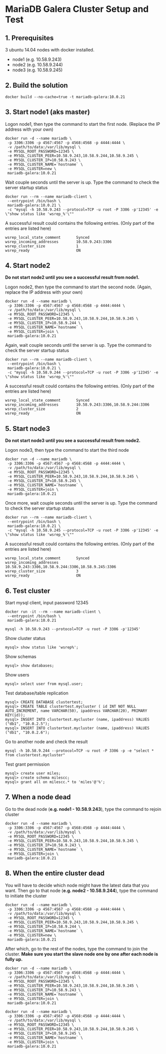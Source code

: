 # MariaDB Galera Cluster Setup and Test #

## 1. Prerequisites ##
3 ubuntu 14.04 nodes with docker installed.

- node1 (e.g. 10.58.9.243)
- node2 (e.g. 10.58.9.244)
- node3 (e.g. 10.58.9.245) 

## 2. Build the solution ##
    docker build --no-cache=true -t mariadb-galera:10.0.21

## 3. Start node1 (aks master) ##
Logon node1, then type the command to start the first node. (Replace the IP address with your own)

    docker run -d --name mariadb \
     -p 3306:3306 -p 4567:4567 -p 4568:4568 -p 4444:4444 \
     -v /path/to/data:/var/lib/mysql \
     -e MYSQL_ROOT_PASSWORD=12345 \
     -e MYSQL_CLUSTER_PEER=10.58.9.243,10.58.9.244,10.58.9.245 \
     -e MYSQL_CLUSTER_IP=10.58.9.243 \
     -e MYSQL_CLUSTER_NAME=`hostname` \
     -e MYSQL_CLUSTER=new \
     mariadb-galera:10.0.21

Wait couple seconds until the server is up. Type the command to check the server startup status

    docker run --rm --name mariadb-client \
     --entrypoint /bin/bash \
     mariadb-galera:10.0.21 \
     -c "mysql -h 10.58.9.243 --protocol=TCP -u root -P 3306 -p'12345' -e \"show status like 'wsrep_%'\""

A successful result could contains the following entries. (Only part of the entries are listed here) 

    wsrep_local_state_comment       Synced
    wsrep_incoming_addresses        10.58.9.243:3306
    wsrep_cluster_size              1
    wsrep_ready                     ON


## 4. Start node2 ##
**Do not start node2 until you see a successful result from node1.**

Logon node2, then type the command to start the second node. (Again, replace the IP address with your own)

    docker run -d --name mariadb \
     -p 3306:3306 -p 4567:4567 -p 4568:4568 -p 4444:4444 \
     -v /path/to/data:/var/lib/mysql \
     -e MYSQL_ROOT_PASSWORD=12345 \
     -e MYSQL_CLUSTER_PEER=10.58.9.243,10.58.9.244,10.58.9.245 \
     -e MYSQL_CLUSTER_IP=10.58.9.244 \
     -e MYSQL_CLUSTER_NAME=`hostname` \
     -e MYSQL_CLUSTER=join \
     mariadb-galera:10.0.21

Again, wait couple seconds until the server is up. Type the command to check the server startup status

    docker run --rm --name mariadb-client \
     --entrypoint /bin/bash \
     mariadb-galera:10.0.21 \
     -c "mysql -h 10.58.9.244 --protocol=TCP -u root -P 3306 -p'12345' -e \"show status like 'wsrep_%'\""

A successful result could contains the following entries. (Only part of the entries are listed here) 

    wsrep_local_state_comment       Synced
    wsrep_incoming_addresses        10.58.9.243:3306,10.58.9.244:3306
    wsrep_cluster_size              2
    wsrep_ready                     ON

## 5. Start node3 ##
**Do not start node3 until you see a successful result from node2.**

Logon node3, then type the command to start the third node

    docker run -d --name mariadb \
     -p 3306:3306 -p 4567:4567 -p 4568:4568 -p 4444:4444 \
     -v /path/to/data:/var/lib/mysql \
     -e MYSQL_ROOT_PASSWORD=12345 \
     -e MYSQL_CLUSTER_PEER=10.58.9.243,10.58.9.244,10.58.9.245 \
     -e MYSQL_CLUSTER_IP=10.58.9.245 \
     -e MYSQL_CLUSTER_NAME=`hostname` \
     -e MYSQL_CLUSTER=join \
     mariadb-galera:10.0.21

Once more, wait couple seconds until the server is up. Type the command to check the server startup status

    docker run --rm --name mariadb-client \
     --entrypoint /bin/bash \
     mariadb-galera:10.0.21 \
     -c "mysql -h 10.58.9.245 --protocol=TCP -u root -P 3306 -p'12345' -e \"show status like 'wsrep_%'\""

A successful result could contains the following entries. (Only part of the entries are listed here) 

    wsrep_local_state_comment       Synced
    wsrep_incoming_addresses        10.58.9.243:3306,10.58.9.244:3306,10.58.9.245:3306
    wsrep_cluster_size              3
    wsrep_ready                     ON

## 6. Test cluster ##
Start mysql client, input password 12345

    docker run -it --rm --name mariadb-client \
     --entrypoint /bin/bash \
     mariadb-galera:10.0.21

    mysql -h 10.58.9.243 --protocol=TCP -u root -P 3306 -p'12345'

Show cluster status

    mysql> show status like 'wsrep%';

Show schemas

    mysql> show databases;

Show users

    mysql> select user from mysql.user;

Test database/table replication

    mysql> CREATE DATABASE clustertest;
    mysql> CREATE TABLE clustertest.mycluster ( id INT NOT NULL AUTO_INCREMENT, name VARCHAR(50), ipaddress VARCHAR(20), PRIMARY KEY(id));
    mysql> INSERT INTO clustertest.mycluster (name, ipaddress) VALUES ("db1", "10.0.2.5");
    mysql> INSERT INTO clustertest.mycluster (name, ipaddress) VALUES ("db1", "10.0.2.6");

Go to another node and check the result

    mysql -h 10.58.9.244 --protocol=TCP -u root -P 3306 -p -e "select * from clustertest.mycluster"

Test grant permission

    mysql> create user miles;
    mysql> create schema milescc;
    mysql> grant all on milescc.* to 'miles'@'%';

## 7. When a node dead ##
Go to the dead node (**e.g. node1 - 10.58.9.243**), type the command to rejoin cluster

    docker run -d --name mariadb \
     -p 3306:3306 -p 4567:4567 -p 4568:4568 -p 4444:4444 \
     -v /path/to/data:/var/lib/mysql \
     -e MYSQL_ROOT_PASSWORD=12345 \
     -e MYSQL_CLUSTER_PEER=10.58.9.243,10.58.9.244,10.58.9.245 \
     -e MYSQL_CLUSTER_IP=10.58.9.243 \
     -e MYSQL_CLUSTER_NAME=`hostname` \
     -e MYSQL_CLUSTER=join \
     mariadb-galera:10.0.21

## 8. When the entire cluster dead ##
You will have to decide which node might have the latest data that you want. Then go to that node (**e.g. node2 - 10.58.9.244**), type the command to initiate the cluster

    docker run -d --name mariadb \
     -p 3306:3306 -p 4567:4567 -p 4568:4568 -p 4444:4444 \
     -v /path/to/data:/var/lib/mysql \
     -e MYSQL_ROOT_PASSWORD=12345 \
     -e MYSQL_CLUSTER_PEER=10.58.9.243,10.58.9.244,10.58.9.245 \
     -e MYSQL_CLUSTER_IP=10.58.9.244 \
     -e MYSQL_CLUSTER_NAME=`hostname` \
     -e MYSQL_CLUSTER=new \
     mariadb-galera:10.0.21

After which, go to the rest of the nodes, type the command to join the cluster. **Make sure you start the slave node one by one after each node is fully up.**

    docker run -d --name mariadb \
     -p 3306:3306 -p 4567:4567 -p 4568:4568 -p 4444:4444 \
     -v /path/to/data:/var/lib/mysql \
     -e MYSQL_ROOT_PASSWORD=12345 \
     -e MYSQL_CLUSTER_PEER=10.58.9.243,10.58.9.244,10.58.9.245 \
     -e MYSQL_CLUSTER_IP=10.58.9.243 \
     -e MYSQL_CLUSTER_NAME=`hostname` \
     -e MYSQL_CLUSTER=join \
     mariadb-galera:10.0.21

    docker run -d --name mariadb \
     -p 3306:3306 -p 4567:4567 -p 4568:4568 -p 4444:4444 \
     -v /path/to/data:/var/lib/mysql \
     -e MYSQL_ROOT_PASSWORD=12345 \
     -e MYSQL_CLUSTER_PEER=10.58.9.243,10.58.9.244,10.58.9.245 \
     -e MYSQL_CLUSTER_IP=10.58.9.245 \
     -e MYSQL_CLUSTER_NAME=`hostname` \
     -e MYSQL_CLUSTER=join \
     mariadb-galera:10.0.21